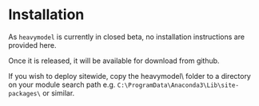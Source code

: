 # Installation

As `heavymodel` is currently in closed beta, no installation instructions are provided here.

Once it is released, it will be available for download from github.

If you wish to deploy sitewide, copy the heavymodel\ folder to a directory on your module search path e.g. `C:\ProgramData\Anaconda3\Lib\site-packages\` or similar.
